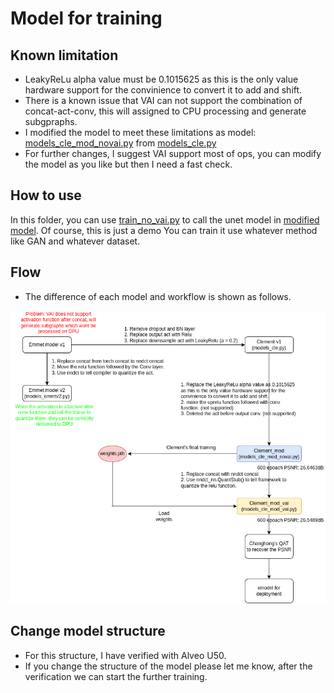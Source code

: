 # Model for training

## Known limitation
- LeakyReLu alpha value must be 0.1015625 as this is the only value hardware support for the convinience to convert it to add and shift.
- There is a known issue that VAI can not support the combination of concat-act-conv, this will assigned to CPU processing and generate subgpraphs.
- I modified the model to meet these limitations as model: [models_cle_mod_novai.py](./models_cle_mod_novai.py) from [models_cle.py](./models_cle.py) 
- For further changes, I suggest VAI support most of ops, you can modify the model as you like but then I need a fast check.

## How to use
In this folder, you can use [train_no_vai.py](./train_no_vai.py) to call the unet model in [modified model](./models_cle_mod_novai.py).
Of course, this is just a demo
You can train it use whatever method like GAN and whatever dataset.


## Flow
- The difference of each model and workflow is shown as follows.


![Branch](./branch.png)

## Change model structure
- For this structure, I have verified with Alveo U50.
- If you change the structure of the model please let me know, after the verification we can start the further training.